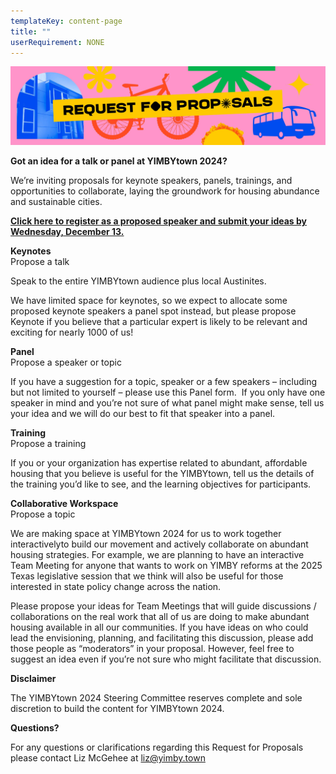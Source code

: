 ```yaml
---
templateKey: content-page
title: ""
userRequirement: NONE
---
```

![Request For Proposals](yimbytown-header_request.jpg)

**Got an idea for a talk or panel at YIMBYtown 2024?**

We’re inviting proposals for keynote speakers, panels, trainings, and opportunities to collaborate, laying the groundwork for housing abundance and sustainable cities.

**[Click here to register as a proposed speaker and submit your ideas by Wednesday, December 13.](https://speakermgmt.fnvirtual.app/app/yimbytown2024)**

[](https://speakermgmt.fnvirtual.app/app/yimbytown2024)**Keynotes**\
Propose a talk

Speak to the entire YIMBYtown audience plus local Austinites.

We have limited space for keynotes, so we expect to allocate some proposed keynote speakers a panel spot instead, but please propose Keynote if you believe that a particular expert is likely to be relevant and exciting for nearly 1000 of us!  

**Panel**\
Propose a speaker or topic

If you have a suggestion for a topic, speaker or a few speakers – including but not limited to yourself – please use this Panel form.  If you only have one speaker in mind and you’re not sure of what panel might make sense, tell us your idea and we will do our best to fit that speaker into a panel.

**Training**\
Propose a training

If you or your organization has expertise related to abundant, affordable housing that you believe is useful for the YIMBYtown, tell us the details of the training you’d like to see, and the learning objectives for participants. 

**Collaborative Workspace**\
Propose a topic

We are making space at YIMBYtown 2024 for us to work together interactivelyto build our movement and actively collaborate on abundant housing strategies. For example, we are planning to have an interactive Team Meeting for anyone that wants to work on YIMBY reforms at the 2025 Texas legislative session that we think will also be useful for those interested in state policy change across the nation.

Please propose your ideas for Team Meetings that will guide discussions / collaborations on the real work that all of us are doing to make abundant housing available in all our communities. If you have ideas on who could lead the envisioning, planning, and facilitating this discussion, please add those people as “moderators” in your proposal. However, feel free to suggest an idea even if you’re not sure who might facilitate that discussion.

**Disclaimer**

The YIMBYtown 2024 Steering Committee reserves complete and sole discretion to build the content for YIMBYtown 2024.

**Questions?**

For any questions or clarifications regarding this Request for Proposals please contact Liz McGehee at [liz@yimby.town](<mailto: liz@yimby.town>)